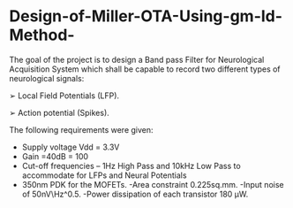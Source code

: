# Design-of-Miller-OTA-Using-gm-Id-Method-

The goal of the project is to design a Band pass Filter for Neurological Acquisition System
which shall be capable to record two different types of neurological signals:

➢ Local Field Potentials (LFP).

➢ Action potential (Spikes).

The following requirements were given:

- Supply voltage Vdd = 3.3V
- Gain =40dB = 100
- Cut-off frequencies – 1Hz High Pass and 10kHz Low Pass to accommodate for LFPs
and Neural Potentials
- 350nm PDK for the MOFETs.
-Area constraint 0.225sq.mm.
-Input noise of 50nV\Hz^0.5.
-Power dissipation of each transistor 180 μW.
